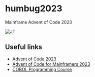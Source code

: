# humbug2023

Mainframe Advent of Code 2023

![JT](https://c.tenor.com/ZAabUz-dmAwAAAAC/bah-humbug-no-christmas.gif)

## Useful links

- [Advent of Code 2023](https://adventofcode.com/2023)
- [Advent of Code for Mainframers 2023](https://www.reddit.com/r/mainframe/comments/181h8iq/announcing_advent_of_code_for_mainframers_2023/)
- [COBOL Programming Course](https://github.com/openmainframeproject/cobol-programming-course)
